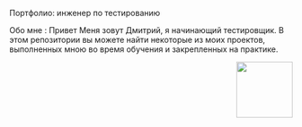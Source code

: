 Портфолио: инженер по тестированию


Обо мне :
Привет  Меня зовут Дмитрий, я начинающий тестировщик. В этом репозитории вы можете найти некоторые из моих проектов, выполненных мною во время обучения и закрепленных на практике. 
<div id="header" align="right">
  <img src="https://media.giphy.com/media/smGCEo5zsAXtK4bqAT/giphy.gif" width="100"/>
</div>
